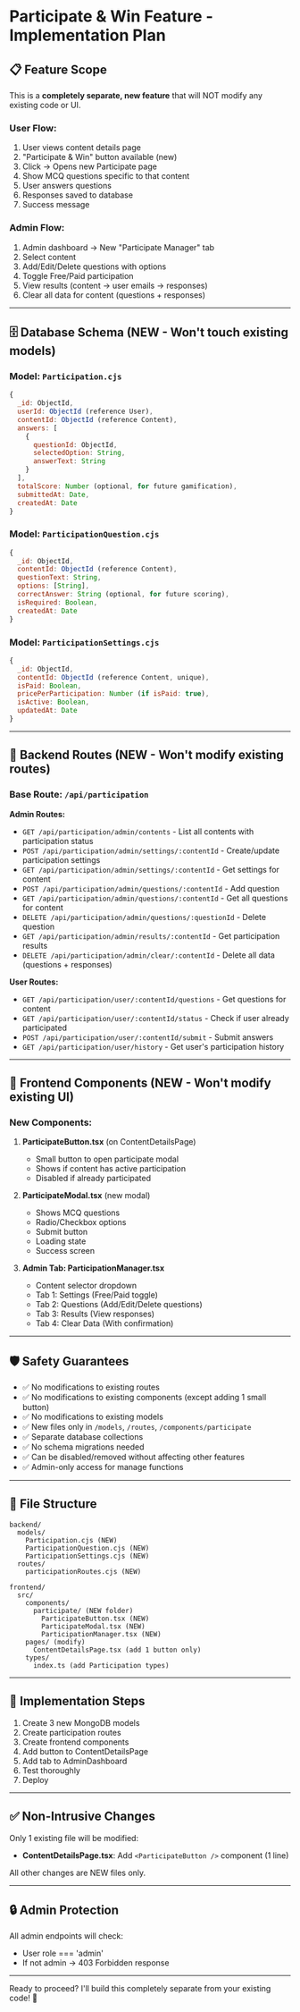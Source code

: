 # Participate & Win Feature - Implementation Plan

## 📋 Feature Scope

This is a **completely separate, new feature** that will NOT modify any existing code or UI.

### User Flow:
1. User views content details page
2. "Participate & Win" button available (new)
3. Click → Opens new Participate page
4. Show MCQ questions specific to that content
5. User answers questions
6. Responses saved to database
7. Success message

### Admin Flow:
1. Admin dashboard → New "Participate Manager" tab
2. Select content
3. Add/Edit/Delete questions with options
4. Toggle Free/Paid participation
5. View results (content → user emails → responses)
6. Clear all data for content (questions + responses)

---

## 🗄️ Database Schema (NEW - Won't touch existing models)

### Model: `Participation.cjs`
```javascript
{
  _id: ObjectId,
  userId: ObjectId (reference User),
  contentId: ObjectId (reference Content),
  answers: [
    {
      questionId: ObjectId,
      selectedOption: String,
      answerText: String
    }
  ],
  totalScore: Number (optional, for future gamification),
  submittedAt: Date,
  createdAt: Date
}
```

### Model: `ParticipationQuestion.cjs`
```javascript
{
  _id: ObjectId,
  contentId: ObjectId (reference Content),
  questionText: String,
  options: [String],
  correctAnswer: String (optional, for future scoring),
  isRequired: Boolean,
  createdAt: Date
}
```

### Model: `ParticipationSettings.cjs`
```javascript
{
  _id: ObjectId,
  contentId: ObjectId (reference Content, unique),
  isPaid: Boolean,
  pricePerParticipation: Number (if isPaid: true),
  isActive: Boolean,
  updatedAt: Date
}
```

---

## 🔧 Backend Routes (NEW - Won't modify existing routes)

### Base Route: `/api/participation`

**Admin Routes:**
- `GET /api/participation/admin/contents` - List all contents with participation status
- `POST /api/participation/admin/settings/:contentId` - Create/update participation settings
- `GET /api/participation/admin/settings/:contentId` - Get settings for content
- `POST /api/participation/admin/questions/:contentId` - Add question
- `GET /api/participation/admin/questions/:contentId` - Get all questions for content
- `DELETE /api/participation/admin/questions/:questionId` - Delete question
- `GET /api/participation/admin/results/:contentId` - Get participation results
- `DELETE /api/participation/admin/clear/:contentId` - Delete all data (questions + responses)

**User Routes:**
- `GET /api/participation/user/:contentId/questions` - Get questions for content
- `GET /api/participation/user/:contentId/status` - Check if user already participated
- `POST /api/participation/user/:contentId/submit` - Submit answers
- `GET /api/participation/user/history` - Get user's participation history

---

## 🎨 Frontend Components (NEW - Won't modify existing UI)

### New Components:
1. **ParticipateButton.tsx** (on ContentDetailsPage)
   - Small button to open participate modal
   - Shows if content has active participation
   - Disabled if already participated

2. **ParticipateModal.tsx** (new modal)
   - Shows MCQ questions
   - Radio/Checkbox options
   - Submit button
   - Loading state
   - Success screen

3. **Admin Tab: ParticipationManager.tsx**
   - Content selector dropdown
   - Tab 1: Settings (Free/Paid toggle)
   - Tab 2: Questions (Add/Edit/Delete questions)
   - Tab 3: Results (View responses)
   - Tab 4: Clear Data (With confirmation)

---

## 🛡️ Safety Guarantees

- ✅ No modifications to existing routes
- ✅ No modifications to existing components (except adding 1 small button)
- ✅ No modifications to existing models
- ✅ New files only in `/models`, `/routes`, `/components/participate`
- ✅ Separate database collections
- ✅ No schema migrations needed
- ✅ Can be disabled/removed without affecting other features
- ✅ Admin-only access for manage functions

---

## 📂 File Structure

```
backend/
  models/
    Participation.cjs (NEW)
    ParticipationQuestion.cjs (NEW)
    ParticipationSettings.cjs (NEW)
  routes/
    participationRoutes.cjs (NEW)

frontend/
  src/
    components/
      participate/ (NEW folder)
        ParticipateButton.tsx (NEW)
        ParticipateModal.tsx (NEW)
        ParticipationManager.tsx (NEW)
    pages/ (modify)
      ContentDetailsPage.tsx (add 1 button only)
    types/
      index.ts (add Participation types)
```

---

## 🚀 Implementation Steps

1. Create 3 new MongoDB models
2. Create participation routes
3. Create frontend components
4. Add button to ContentDetailsPage
5. Add tab to AdminDashboard
6. Test thoroughly
7. Deploy

---

## ✅ Non-Intrusive Changes

Only 1 existing file will be modified:
- **ContentDetailsPage.tsx**: Add `<ParticipateButton />` component (1 line)

All other changes are NEW files only.

---

## 🔒 Admin Protection

All admin endpoints will check:
- User role === 'admin'
- If not admin → 403 Forbidden response

---

Ready to proceed? I'll build this completely separate from your existing code! 🎉
